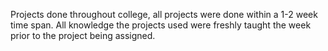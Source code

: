 Projects done throughout college, all projects were done within a 1-2 week time span. All knowledge the projects used were freshly taught the week prior to the project being assigned. 
